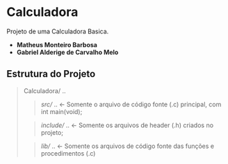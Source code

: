 # Calculadora

Projeto de uma Calculadora Basica.

- **Matheus Monteiro Barbosa**
- **Gabriel Alderige de Carvalho Melo**

## Estrutura do Projeto


> Calculadora/ .. 
>
>>*src/* .. <- Somente o arquivo de código fonte (.c) principal,  com int main(void);
>
>>*include/* .. <- Somente os arquivos de header (.h) criados no projeto;
>
>>*lib/* .. <- Somente os arquivos de código fonte das funções e procedimentos (.c)
